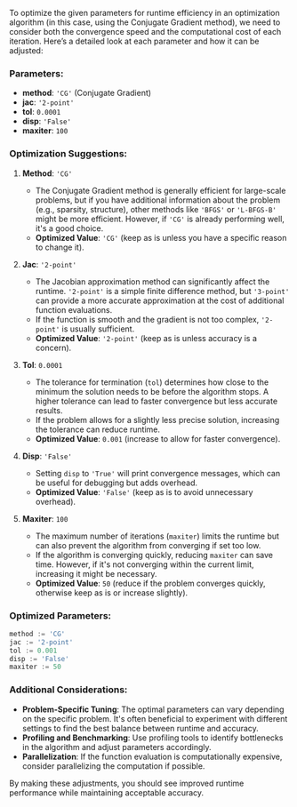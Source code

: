 To optimize the given parameters for runtime efficiency in an optimization algorithm (in this case, using the Conjugate Gradient method), we need to consider both the convergence speed and the computational cost of each iteration. Here’s a detailed look at each parameter and how it can be adjusted:

### Parameters:
- **method**: `'CG'` (Conjugate Gradient)
- **jac**: `'2-point'`
- **tol**: `0.0001`
- **disp**: `'False'`
- **maxiter**: `100`

### Optimization Suggestions:

1. **Method**: `'CG'`
   - The Conjugate Gradient method is generally efficient for large-scale problems, but if you have additional information about the problem (e.g., sparsity, structure), other methods like `'BFGS'` or `'L-BFGS-B'` might be more efficient. However, if `'CG'` is already performing well, it's a good choice.
   - **Optimized Value**: `'CG'` (keep as is unless you have a specific reason to change it).

2. **Jac**: `'2-point'`
   - The Jacobian approximation method can significantly affect the runtime. `'2-point'` is a simple finite difference method, but `'3-point'` can provide a more accurate approximation at the cost of additional function evaluations.
   - If the function is smooth and the gradient is not too complex, `'2-point'` is usually sufficient.
   - **Optimized Value**: `'2-point'` (keep as is unless accuracy is a concern).

3. **Tol**: `0.0001`
   - The tolerance for termination (`tol`) determines how close to the minimum the solution needs to be before the algorithm stops. A higher tolerance can lead to faster convergence but less accurate results.
   - If the problem allows for a slightly less precise solution, increasing the tolerance can reduce runtime.
   - **Optimized Value**: `0.001` (increase to allow for faster convergence).

4. **Disp**: `'False'`
   - Setting `disp` to `'True'` will print convergence messages, which can be useful for debugging but adds overhead.
   - **Optimized Value**: `'False'` (keep as is to avoid unnecessary overhead).

5. **Maxiter**: `100`
   - The maximum number of iterations (`maxiter`) limits the runtime but can also prevent the algorithm from converging if set too low.
   - If the algorithm is converging quickly, reducing `maxiter` can save time. However, if it's not converging within the current limit, increasing it might be necessary.
   - **Optimized Value**: `50` (reduce if the problem converges quickly, otherwise keep as is or increase slightly).

### Optimized Parameters:
```python
method := 'CG'
jac := '2-point'
tol := 0.001
disp := 'False'
maxiter := 50
```

### Additional Considerations:
- **Problem-Specific Tuning**: The optimal parameters can vary depending on the specific problem. It's often beneficial to experiment with different settings to find the best balance between runtime and accuracy.
- **Profiling and Benchmarking**: Use profiling tools to identify bottlenecks in the algorithm and adjust parameters accordingly.
- **Parallelization**: If the function evaluation is computationally expensive, consider parallelizing the computation if possible.

By making these adjustments, you should see improved runtime performance while maintaining acceptable accuracy.